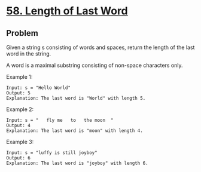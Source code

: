 # [58. Length of Last Word](https://leetcode.com/problems/length-of-last-word/)

## Problem
Given a string s consisting of words and spaces, return the length of the last word in the string.

A word is a maximal substring consisting of non-space characters only.

 
Example 1:

```
Input: s = "Hello World"
Output: 5
Explanation: The last word is "World" with length 5.
```

Example 2:

```
Input: s = "   fly me   to   the moon  "
Output: 4
Explanation: The last word is "moon" with length 4.
```

Example 3:

```
Input: s = "luffy is still joyboy"
Output: 6
Explanation: The last word is "joyboy" with length 6.
```
